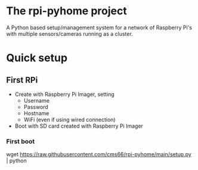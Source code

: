 # The rpi-pyhome project
A Python based setup/management system for a network of Raspberry Pi's with multiple sensors/cameras running as a cluster.

# Quick setup
## First RPi
 - Create with Raspberry Pi Imager, setting
   - Username
   - Password
   - Hostname
   - WiFi (even if using wired connection)
 - Boot with SD card created with Raspberry Pi Imager

### First boot
wget https://raw.githubusercontent.com/cms66/rpi-pyhome/main/setup.py | python


